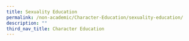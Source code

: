 ```yaml
---
title: Sexuality Education
permalink: /non-academic/Character-Education/sexuality-education/
description: ""
third_nav_title: Character Education
---
```

